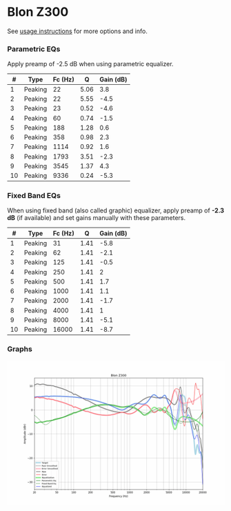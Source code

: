 # Blon Z300
See [usage instructions](https://github.com/jaakkopasanen/AutoEq#usage) for more options and info.

### Parametric EQs
Apply preamp of -2.5 dB when using parametric equalizer.

|   # | Type    |   Fc (Hz) |    Q |   Gain (dB) |
|-----|---------|-----------|------|-------------|
|   1 | Peaking |        22 | 5.06 |         3.8 |
|   2 | Peaking |        22 | 5.55 |        -4.5 |
|   3 | Peaking |        23 | 0.52 |        -4.6 |
|   4 | Peaking |        60 | 0.74 |        -1.5 |
|   5 | Peaking |       188 | 1.28 |         0.6 |
|   6 | Peaking |       358 | 0.98 |         2.3 |
|   7 | Peaking |      1114 | 0.92 |         1.6 |
|   8 | Peaking |      1793 | 3.51 |        -2.3 |
|   9 | Peaking |      3545 | 1.37 |         4.3 |
|  10 | Peaking |      9336 | 0.24 |        -5.3 |

### Fixed Band EQs
When using fixed band (also called graphic) equalizer, apply preamp of **-2.3 dB** (if available) and set gains manually with these parameters.

|   # | Type    |   Fc (Hz) |    Q |   Gain (dB) |
|-----|---------|-----------|------|-------------|
|   1 | Peaking |        31 | 1.41 |        -5.8 |
|   2 | Peaking |        62 | 1.41 |        -2.1 |
|   3 | Peaking |       125 | 1.41 |        -0.5 |
|   4 | Peaking |       250 | 1.41 |         2   |
|   5 | Peaking |       500 | 1.41 |         1.7 |
|   6 | Peaking |      1000 | 1.41 |         1.1 |
|   7 | Peaking |      2000 | 1.41 |        -1.7 |
|   8 | Peaking |      4000 | 1.41 |         1   |
|   9 | Peaking |      8000 | 1.41 |        -5.1 |
|  10 | Peaking |     16000 | 1.41 |        -8.7 |

### Graphs
![](./Blon%20Z300.png)
